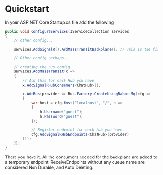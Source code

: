 # Quickstart

In your ASP.NET Core Startup.cs file add the following

```csharp
public void ConfigureServices(IServiceCollection services)
{
    // other config...
    
    services.AddSignalR().AddMassTransitBackplane(); // This is the first important line

    // Other config perhaps...

    // creating the bus config
    services.AddMassTransit(x =>
    {
        // Add this for each Hub you have
        x.AddSignalRHubConsumers<ChatHub>();

        x.AddBus(provider => Bus.Factory.CreateUsingRabbitMq(cfg =>
        {
            var host = cfg.Host("localhost", "/", h =>
            {
                h.Username("guest");
                h.Password("guest");
            });

            // Register endpoint for each hub you have
            cfg.AddSignalRHubEndpoints<ChatHub>(provider);
        }));
    });
}
```

There you have it. All the consumers needed for the backplane are added to a temporary endpoint. ReceiveEndpoints without any queue name are considered Non Durable, and Auto Deleting.
